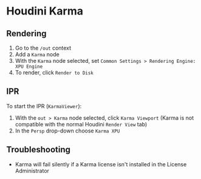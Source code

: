 # Houdini Karma

## Rendering

1. Go to the `/out` context
2. Add a `Karma` node
3. With the `Karma` node selected, set `Common Settings > Rendering Engine: XPU Engine`
4. To render, click `Render to Disk`

## IPR

To start the IPR (`KarmaViewer`):

1. With the `out > Karma` node selected, click `Karma Viewport` (Karma is not compatible with the normal Houdini `Render View` tab)
2. In the `Persp` drop-down choose `Karma XPU`

## Troubleshooting

- Karma will fail silently if a Karma license isn't installed in the License Administrator
